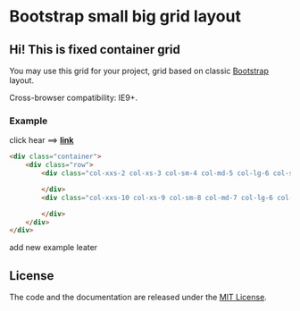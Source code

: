 # Bootstrap small big grid layout

## Hi! This is fixed container grid

You may use this grid for your project, grid based on classic <a href="http://getbootstrap.com/css/#grid" target="_blank">Bootstrap</a> layout.

Cross-browser compatibility: IE9+.

### Example

click hear ==> **[link](https://arhell.github.io/bootstrap-small-big-grid/)**

```html
<div class="container">
	<div class="row">
		<div class="col-xxs-2 col-xs-3 col-sm-4 col-md-5 col-lg-6 col-shd-7 col-mhd-8 col-lhd-9 col-fhd-10">

		</div>
		<div class="col-xxs-10 col-xs-9 col-sm-8 col-md-7 col-lg-6 col-shd-8 col-mhd-4 col-lhd-3 col-fhd-2">

		</div>
	</div>
</div>
```
add new example leater

## License

The code and the documentation are released under the [MIT License](LICENSE).